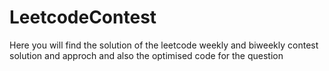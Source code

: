 # LeetcodeContest
Here you will find the solution of the leetcode weekly and biweekly contest solution and approch and also the optimised code for the question
